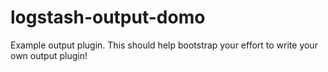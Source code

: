 # logstash-output-domo
Example output plugin. This should help bootstrap your effort to write your own output plugin!
